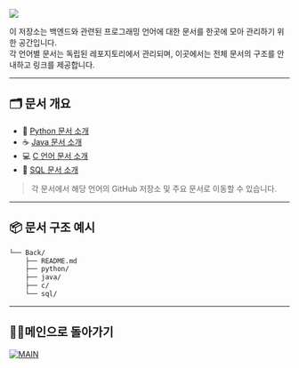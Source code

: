 <p align>
  <img src = "https://capsule-render.vercel.app/api?type=blur&height=200&color=gradient&text=Back&descAlign=59&section=header">

이 저장소는 백엔드와 관련된 프로그래밍 언어에 대한 문서를 한곳에 모아 관리하기 위한 공간입니다.  
각 언어별 문서는 독립된 레포지토리에서 관리되며, 이곳에서는 전체 문서의 구조를 안내하고 링크를 제공합니다.

---
## 🗂 문서 개요

- 🐍 [Python 문서 소개](https://github.com/skwjdgh/Python101_study)
- ☕ [Java 문서 소개](https://github.com/skwjdgh/JAVA101_study)
- 💻 [C 언어 문서 소개](https://github.com/skwjdgh/C101_study)
- 🔗 [SQL 문서 소개](https://github.com/skwjdgh/Database101_study)

> 각 문서에서 해당 언어의 GitHub 저장소 및 주요 문서로 이동할 수 있습니다.

---

## 📦 문서 구조 예시

```bash
└── Back/ 
    ├── README.md
    ├── python/ 
    ├── java/ 
    ├── c/ 
    └── sql/ 
```
---

##  👨‍💻메인으로 돌아가기
[![MAIN](https://img.shields.io/badge/MAIN-181717?style=plastic&logo=github&logoColor=white)](https://github.com/skwjdgh/)

